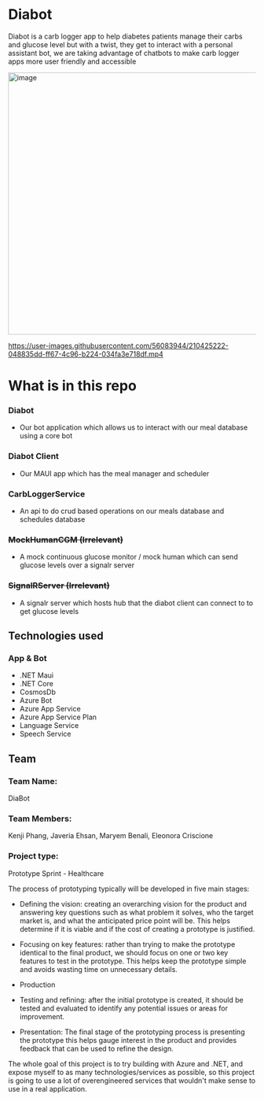 # Diabot
Diabot is a carb logger app to help diabetes patients manage their carbs and glucose level but with a twist, they get to interact with a personal assistant bot, we are taking advantage of chatbots to make carb logger apps more user friendly and accessible

<img width="533" alt="image" src="https://user-images.githubusercontent.com/56083944/210423544-e6381543-148d-4789-bb8c-ea8847cf52f3.png">

https://user-images.githubusercontent.com/56083944/210425222-048835dd-ff67-4c96-b224-034fa3e718df.mp4

# What is in this repo
### Diabot
- Our bot application which allows us to interact with our meal database using a core bot

### Diabot Client
- Our MAUI app which has the meal manager and scheduler

### CarbLoggerService
- An api to do crud based operations on our meals database and schedules database 

### ~~MockHumanCGM (Irrelevant)~~
- A mock continuous glucose monitor / mock human which can send glucose levels over a signalr server

### ~~SignalRServer (Irrelevant)~~
- A signalr server which hosts hub that the diabot client can connect to to get glucose levels 

## Technologies used
### App & Bot
- .NET Maui
- .NET Core
- CosmosDb 
- Azure Bot
- Azure App Service 
- Azure App Service Plan 
- Language Service
- Speech Service 

## Team
### Team Name: 
DiaBot
### Team Members: 
Kenji Phang, Javeria Ehsan, Maryem Benali,  Eleonora Criscione
### Project type: 
Prototype Sprint - Healthcare

The process of prototyping typically will be developed in five main stages:

*  Defining the vision: creating an overarching vision for the product and answering key questions such as what problem it solves, who the target market is, and what the anticipated price point will be. This helps determine if it is viable and if the cost of creating a prototype is justified.

*  Focusing on key features: rather than trying to make the prototype identical to the final product, we should focus on one or two key features to test in the prototype. This helps keep the prototype simple and avoids wasting time on unnecessary details.

* Production

*  Testing and refining: after the initial prototype is created, it should be tested and evaluated to identify any potential issues or areas for improvement.

*  Presentation: The final stage of the prototyping process is presenting the prototype this helps gauge interest in the product and provides feedback that can be used to refine the design.

The whole goal of this project is to try building with Azure and .NET, and expose myself to as many technologies/services as possible, so this project is going to use a lot of overengineered services that wouldn't make sense to use in a real application. 
